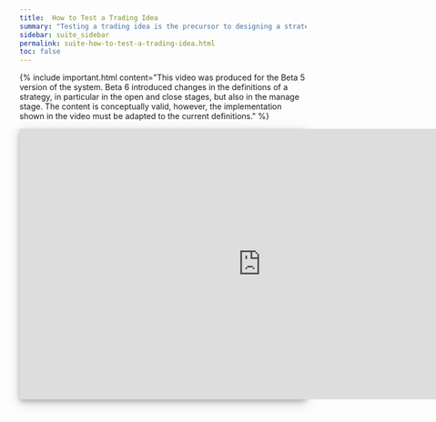 ```yaml
---
title:  How to Test a Trading Idea
summary: "Testing a trading idea is the precursor to designing a strategy. This tutorial is the first step in your education about using Superalgos to design, test and automate your own trading system."
sidebar: suite_sidebar
permalink: suite-how-to-test-a-trading-idea.html
toc: false
---
```


{% include important.html content="This video was produced for the Beta 5 version of the system. Beta 6 introduced changes in the definitions of a strategy, in particular in the open and close stages, but also in the manage stage. The content is conceptually valid, however, the implementation shown in the video must be adapted to the current definitions." %}

<div style="background-color: white; box-shadow: 0 4px 8px 0 rgba(0, 0, 0, 0.2), 0 6px 20px 0 rgba(0, 0, 0, 0.19); margin-bottom: 35px; max-width: 850px; max-height: 476px;">
<iframe width="848" height="476" src="https://www.youtube.com/embed/heKAa3qEGdc?rel=0" frameborder="0" allow="accelerometer; autoplay; encrypted-media; gyroscope; picture-in-picture" allowfullscreen></iframe>
</div>

